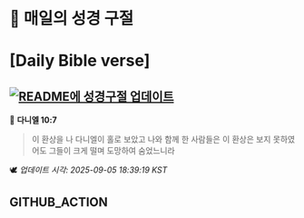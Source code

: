 # 🙏 매일의 성경 구절
# [Daily Bible verse]
## [![README에 성경구절 업데이트](https://github.com/DONGSUKA/first_test/actions/workflows/update-readme-bible.yml/badge.svg)](https://github.com/DONGSUKA/first_test/actions/workflows/update-readme-bible.yml)
<!-- START_BIBLE_VERSE -->
📖 **다니엘 10:7**
> 이 환상을 나 다니엘이 홀로 보았고 나와 함께 한 사람들은 이 환상은 보지 못하였어도 그들이 크게 떨며 도망하여 숨었느니라

🕊️ _업데이트 시각: 2025-09-05 18:39:19 KST_
  <!-- END_BIBLE_VERSE -->
## GITHUB_ACTION
